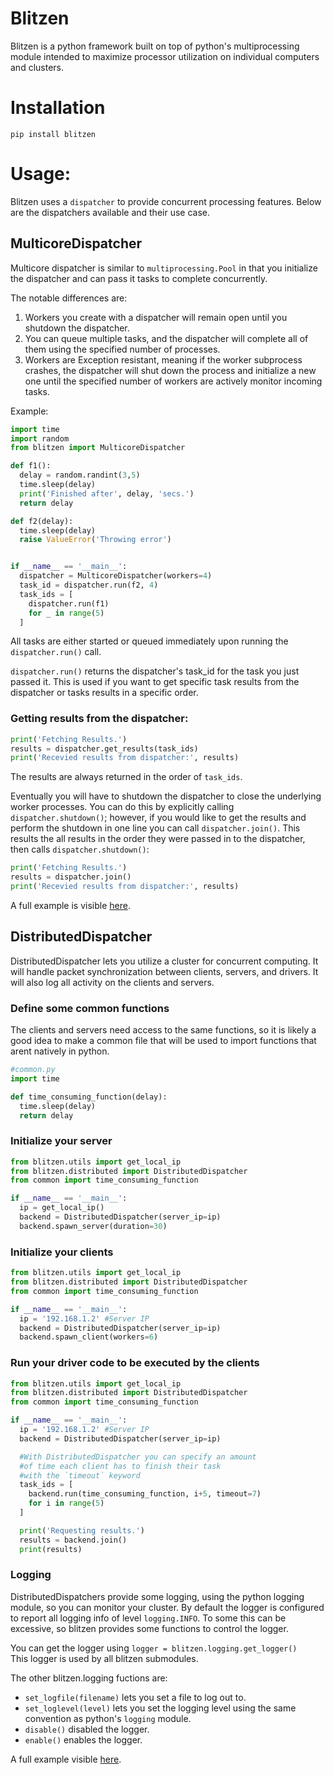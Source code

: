 # Blitzen  

Blitzen is a python framework built on top of python's multiprocessing module intended to maximize processor utilization on individual computers and clusters.

# Installation  

```pip install blitzen```  

# Usage:  
Blitzen uses a `dispatcher` to provide concurrent processing features. 
Below are the dispatchers available and their use case.

## MulticoreDispatcher  
Multicore dispatcher is similar to `multiprocessing.Pool` in that you initialize the dispatcher and can pass it tasks to complete concurrently. 

The notable differences are:
1. Workers you create with a dispatcher will remain open until you shutdown the dispatcher. 
2. You can queue multiple tasks, and the dispatcher will complete all of them using the specified number of processes.  
3. Workers are Exception resistant, meaning if the worker subprocess crashes, the dispatcher will shut down the process and initialize a new one until the specified number of workers are actively monitor incoming tasks.

Example:
```Python
import time
import random
from blitzen import MulticoreDispatcher

def f1():
  delay = random.randint(3,5)
  time.sleep(delay)
  print('Finished after', delay, 'secs.')
  return delay

def f2(delay):
  time.sleep(delay)
  raise ValueError('Throwing error')


if __name__ == '__main__':
  dispatcher = MulticoreDispatcher(workers=4)
  task_id = dispatcher.run(f2, 4)
  task_ids = [
    dispatcher.run(f1)
    for _ in range(5)
  ]
```  
All tasks are either started or queued immediately upon running the `dispatcher.run()` call.

`dispatcher.run()` returns the dispatcher's task_id for the task you just passed it. This is used if you want to get specific task results from the dispatcher or tasks results in a specific order.

### Getting results from the dispatcher:
```Python
print('Fetching Results.')
results = dispatcher.get_results(task_ids)
print('Recevied results from dispatcher:', results)
```

The results are always returned in the order of `task_ids`. 

Eventually you will have to shutdown the dispatcher to close the underlying worker processes. You can do this by explicitly calling `dispatcher.shutdown()`; however, if you would like to get the results and perform the shutdown in one line you can call `dispatcher.join()`. This results the all results in the order they were passed in to the dispatcher, then calls `dispatcher.shutdown()`:

```Python
print('Fetching Results.')
results = dispatcher.join()
print('Recevied results from dispatcher:', results)
```

A full example is visible [here](https://github.com/BlakeERichey/blitzen/blob/main/examples/multicore/demo.py).

## DistributedDispatcher  
DistributedDispatcher lets you utilize a cluster for concurrent computing. It will handle packet synchronization between clients, servers, and drivers. It will also log all activity on the clients and servers.  

### Define some common functions  
The clients and servers need access to the same functions, so it is likely a good idea to make a common file that will be used to import functions that arent natively in python.  

```Python
#common.py
import time

def time_consuming_function(delay):
  time.sleep(delay)
  return delay
```

### Initialize your server  
```Python
from blitzen.utils import get_local_ip
from blitzen.distributed import DistributedDispatcher
from common import time_consuming_function

if __name__ == '__main__':
  ip = get_local_ip()
  backend = DistributedDispatcher(server_ip=ip)
  backend.spawn_server(duration=30)
```

### Initialize your clients  
```Python
from blitzen.utils import get_local_ip
from blitzen.distributed import DistributedDispatcher
from common import time_consuming_function

if __name__ == '__main__':
  ip = '192.168.1.2' #Server IP
  backend = DistributedDispatcher(server_ip=ip)
  backend.spawn_client(workers=6)
```  

### Run your driver code to be executed by the clients  
```Python
from blitzen.utils import get_local_ip
from blitzen.distributed import DistributedDispatcher
from common import time_consuming_function

if __name__ == '__main__':
  ip = '192.168.1.2' #Server IP
  backend = DistributedDispatcher(server_ip=ip)

  #With DistributedDispatcher you can specify an amount
  #of time each client has to finish their task
  #with the `timeout` keyword
  task_ids = [
    backend.run(time_consuming_function, i+5, timeout=7) 
    for i in range(5)
  ]

  print('Requesting results.')
  results = backend.join()
  print(results)
```

### Logging  
DistributedDispatchers provide some logging, using the python logging module, so you can monitor your cluster. By default the logger is configured to report all logging info of level `logging.INFO`. To some this can be excessive, so blitzen provides some functions to control the logger.  

You can get the logger using 
```logger = blitzen.logging.get_logger()```  
This logger is used by all blitzen submodules.  

The other blitzen.logging fuctions are:
* `set_logfile(filename)` lets you set a file to log out to.
* `set_loglevel(level)` lets you set the logging level using the same convention as python's `logging` module.
* `disable()` disabled the logger.
* `enable()` enables the logger.



A full example visible [here](https://github.com/BlakeERichey/blitzen/tree/main/examples/distributed).